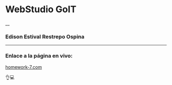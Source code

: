 # **WebStudio GoIT**

__

### Edison Estival Restrepo Ospina

---

### **Enlace a la página en vivo:**
[homework-7.com](https://edirestrepo.github.io/goit-markup-hw-07/ "homework-7")

👌💻

 

